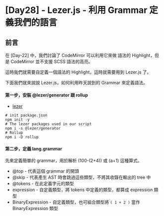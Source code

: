 # [Day28] - Lezer.js - 利用 Grammar 定義我們的語言

## 前言

在 [Day-22] 中，我們討論了 CodeMirror 可以利用它來做 語法的 Highlight，但是 CodeMirror 並不支援 SCSS 語法的高亮。

這時我們就需要自定義一個語法的 Highlight，這時就需要用到 Lezer.js 了。

下面我們就來說說 Lezer.js，如何利用昨天說到的 Grammar 來定義語法。

#### 第一步，安裝 @lezer/generator 跟 rollup

- [lezer](https://lezer.codemirror.net/docs/guide/#writing-a-grammar)

```shell
# init package.json
npm init -y
# The lezer packages used in our script
npm i -s @lezer/generator
# Rollup 
npm i -D rollup 
```

#### 第二步，定義 lang.grammar

先來定義簡單的 grammar，用於解析 (100-(2+4)) 或 (a+1) 這種算式。

- @top - 代表這個 grammar 的開頭
- @skip - 代表產生 AST 時會跳過這些類型，不將其收錄在輸出的 tree 中
- @tokens - 在此定義字元的類型
- expression - 自定義類型，將 tokens 中定義的類型，都算成 expression 類型
- BinaryExpression - 自定義類型，也可組合類型將 `( 1 + 2 )` 當作 BinaryExpression 類型

```
@top Program { expression }

expression { Name | Number | BinaryExpression }

@skip { space | Comment }

BinaryExpression { "(" expression ("+" | "-") expression ")" }

@tokens {
  space { @whitespace+ }
  Comment { "//" ![\n]* }
  Name { @asciiLetter+ }
  Number { @digit+ }
}
```

#### 第三步，產生 dist/lang.js

```shell
lezer-generator src/lang.grammar -o dist/lang.js
```

#### 第四步，利用產生的 dist/lang.js 來 Parse 定義的語法並 Travel Tree Nodes

利用 `parser.parse('(a+1)')` 跟 `tree.iterate` 確認我們的語法解析是否正確。

```javascript
import {parser} from '../dist/lang.js';

const tree = parser.parse('(a+1)');

// 利用 iterate 走訪 tree 的每個節點，並輸出節點對應資訊
tree.iterate({
  enter(node) {
    const originStr = str.substring(node.from, node.to);
    console.log('type=',node.name,' \t (from,to) =',`(${node.from},${node.to})`,' \t對應字串 =',originStr);
  },
});
/*
type= Program    (from,to) = (0,5)      對應字串 = (a+1)
type= BinaryExpression           (from,to) = (0,5)      對應字串 = (a+1)
type= Name       (from,to) = (1,2)      對應字串 = a
type= Number     (from,to) = (3,4)      對應字串 = 1
*/
```

### 參考資料

- [@lezer/generator](https://github.com/lezer-parser/generator)
- [@lezer - writing-a-grammar](https://lezer.codemirror.net/docs/guide/#writing-a-grammar)
